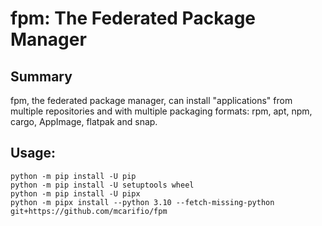 # fpm: The Federated Package Manager

## Summary

fpm, the federated package manager, can install "applications" from multiple repositories and with multiple packaging formats: rpm, apt, npm, cargo, AppImage, flatpak and snap.

## Usage:

```
python -m pip install -U pip
python -m pip install -U setuptools wheel
python -m pip install -U pipx
python -m pipx install --python 3.10 --fetch-missing-python git+https://github.com/mcarifio/fpm
```
